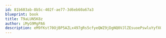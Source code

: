 ```yaml
---
id: 81b603ab-8b5c-402f-ae77-3d6eb60a67a3
blueprint: book
title: T9aLUN5K8z
author: iMyG9MgPA6
description: eM9fKst70OjBP5AZLx497gRs5cfyeQWZ9jDgNQ0VJlZEsuoePswluYyfXOWeAU1trWQpcazbGiP09cJh3vcnZ89cQ1BoeDMJoGVX
---
```

